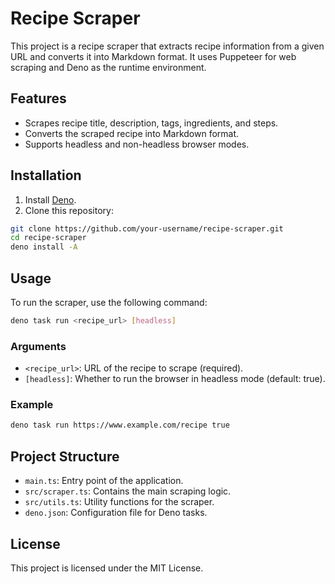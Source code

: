 # Recipe Scraper

This project is a recipe scraper that extracts recipe information from a given URL and converts it into Markdown format. It uses Puppeteer for web scraping and Deno as the runtime environment.

## Features

- Scrapes recipe title, description, tags, ingredients, and steps.
- Converts the scraped recipe into Markdown format.
- Supports headless and non-headless browser modes.

## Installation

1. Install [Deno](https://deno.land/#installation).
2. Clone this repository:
  ```sh
  git clone https://github.com/your-username/recipe-scraper.git
  cd recipe-scraper
  deno install -A
  ```

## Usage

To run the scraper, use the following command:
```sh
deno task run <recipe_url> [headless]
```

### Arguments

- `<recipe_url>`: URL of the recipe to scrape (required).
- `[headless]`: Whether to run the browser in headless mode (default: true).

### Example

```sh
deno task run https://www.example.com/recipe true
```

## Project Structure

- `main.ts`: Entry point of the application.
- `src/scraper.ts`: Contains the main scraping logic.
- `src/utils.ts`: Utility functions for the scraper.
- `deno.json`: Configuration file for Deno tasks.

## License

This project is licensed under the MIT License.